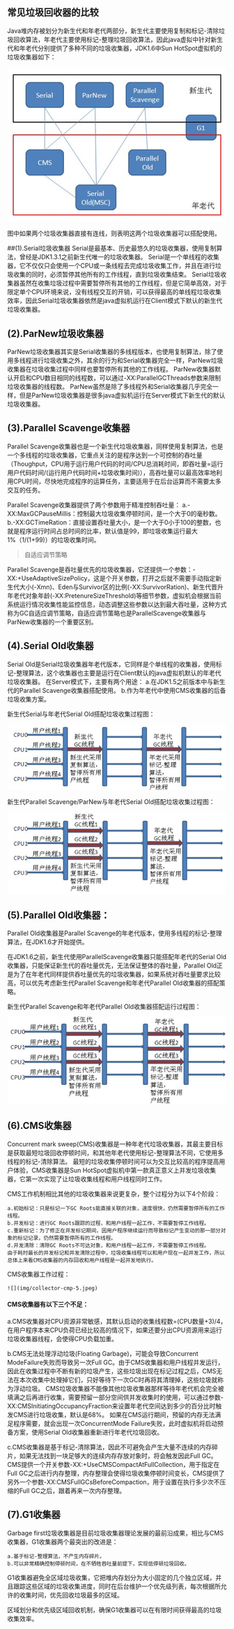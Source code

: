 ## 常见垃圾回收器的比较

Java堆内存被划分为新生代和年老代两部分，新生代主要使用复制和标记-清除垃圾回收算法，年老代主要使用标记-整理垃圾回收算法，因此java虚拟中针对新生代和年老代分别提供了多种不同的垃圾收集器，JDK1.6中Sun HotSpot虚拟机的垃圾收集器如下：

![](img/collector-cmp-1.jpeg)

图中如果两个垃圾收集器直接有连线，则表明这两个垃圾收集器可以搭配使用。



##(1).Serial垃圾收集器
Serial是最基本、历史最悠久的垃圾收集器，使用复制算法，曾经是JDK1.3.1之前新生代唯一的垃圾收集器。
Serial是一个单线程的收集器，它不仅仅只会使用一个CPU或一条线程去完成垃圾收集工作，并且在进行垃圾收集的同时，必须暂停其他所有的工作线程，直到垃圾收集结束。
Serial垃圾收集器虽然在收集垃圾过程中需要暂停所有其他的工作线程，但是它简单高效，对于限定单个CPU环境来说，没有线程交互的开销，可以获得最高的单线程垃圾收集效率，因此Serial垃圾收集器依然是java虚拟机运行在Client模式下默认的新生代垃圾收集器。


## (2).ParNew垃圾收集器
ParNew垃圾收集器其实是Serial收集器的多线程版本，也使用复制算法，除了使用多线程进行垃圾收集之外，其余的行为和Serial收集器完全一样，ParNew垃圾收集器在垃圾收集过程中同样也要暂停所有其他的工作线程。
ParNew收集器默认开启和CPU数目相同的线程数，可以通过-XX:ParallelGCThreads参数来限制垃圾收集器的线程数。
ParNew虽然是除了多线程外和Serial收集器几乎完全一样，但是ParNew垃圾收集器是很多java虚拟机运行在Server模式下新生代的默认垃圾收集器。



## (3).Parallel Scavenge收集器
Parallel Scavenge收集器也是一个新生代垃圾收集器，同样使用复制算法，也是一个多线程的垃圾收集器，它重点关注的是程序达到一个可控制的吞吐量（Thoughput，CPU用于运行用户代码的时间/CPU总消耗时间，即吞吐量=运行用户代码时间/(运行用户代码时间+垃圾收集时间)），高吞吐量可以最高效率地利用CPU时间，尽快地完成程序的运算任务，主要适用于在后台运算而不需要太多交互的任务。

Parallel Scavenge收集器提供了两个参数用于精准控制吞吐量：
	a.-XX:MaxGCPauseMillis：控制最大垃圾收集停顿时间，是一个大于0的毫秒数。
	b.-XX:GCTimeRation：直接设置吞吐量大小，是一个大于0小于100的整数，也就是程序运行时间占总时间的比率，默认值是99，即垃圾收集运行最大1%（1/(1+99)）的垃圾收集时间。

> 自适应调节策略
> 
Parallel Scavenge是吞吐量优先的垃圾收集器，它还提供一个参数：-XX:+UseAdaptiveSizePolicy，这是个开关参数，打开之后就不需要手动指定新生代大小(-Xmn)、Eden与Survivor区的比例(-XX:SurvivorRation)、新生代晋升年老代对象年龄(-XX:PretenureSizeThreshold)等细节参数，虚拟机会根据当前系统运行情况收集性能监控信息，动态调整这些参数以达到最大吞吐量，这种方式称为GC自适应调节策略，自适应调节策略也是ParallelScavenge收集器与ParNew收集器的一个重要区别。


## (4).Serial Old收集器
Serial Old是Serial垃圾收集器年老代版本，它同样是个单线程的收集器，使用标记-整理算法，这个收集器也主要是运行在Client默认的java虚拟机默认的年老代垃圾收集器。
在Server模式下，主要有两个用途：
	a.在JDK1.5之前版本中与新生代的Parallel Scavenge收集器搭配使用。
	b.作为年老代中使用CMS收集器的后备垃圾收集方案。

新生代Serial与年老代Serial Old搭配垃圾收集过程图：

![](img/collector-cmp-2.jpeg)


新生代Parallel Scavenge/ParNew与年老代Serial Old搭配垃圾收集过程图：

![](img/collector-cmp-3.jpeg)

## (5).Parallel Old收集器：
Parallel Old收集器是Parallel Scavenge的年老代版本，使用多线程的标记-整理算法，在JDK1.6才开始提供。

在JDK1.6之前，新生代使用ParallelScavenge收集器只能搭配年老代的Serial Old收集器，只能保证新生代的吞吐量优先，无法保证整体的吞吐量，Parallel Old正是为了在年老代同样提供吞吐量优先的垃圾收集器，如果系统对吞吐量要求比较高，可以优先考虑新生代Parallel Scavenge和年老代Parallel Old收集器的搭配策略。

新生代Parallel Scavenge和年老代Parallel Old收集器搭配运行过程图：
	
![](img/collector-cmp-4.jpeg)


## (6).CMS收集器

Concurrent mark sweep(CMS)收集器是一种年老代垃圾收集器，其最主要目标是获取最短垃圾回收停顿时间，和其他年老代使用标记-整理算法不同，它使用多线程的标记-清除算法。
最短的垃圾收集停顿时间可以为交互比较高的程序提高用户体验，CMS收集器是Sun HotSpot虚拟机中第一款真正意义上并发垃圾收集器，它第一次实现了让垃圾收集线程和用户线程同时工作。

CMS工作机制相比其他的垃圾收集器来说更复杂，整个过程分为以下4个阶段：

	a.初始标记：只是标记一下GC Roots能直接关联的对象，速度很快，仍然需要暂停所有的工作线程。
	b.并发标记：进行GC Roots跟踪的过程，和用户线程一起工作，不需要暂停工作线程。
	c.重新标记：为了修正在并发标记期间，因用户程序继续运行而导致标记产生变动的那一部分对象的标记记录，仍然需要暂停所有的工作线程。
	d.并发清除：清除GC Roots不可达对象，和用户线程一起工作，不需要暂停工作线程。
	由于耗时最长的并发标记和并发清除过程中，垃圾收集线程可以和用户现在一起并发工作，所以总体上来看CMS收集器的内存回收和用户线程是一起并发地执行。


CMS收集器工作过程：

	![](img/collector-cmp-5.jpeg)

#### CMS收集器有以下三个不足：
> 

a.CMS收集器对CPU资源非常敏感，其默认启动的收集线程数=(CPU数量+3)/4，在用户程序本来CPU负荷已经比较高的情况下，如果还要分出CPU资源用来运行垃圾收集器线程，会使得CPU负载加重。

b.CMS无法处理浮动垃圾(Floating Garbage)，可能会导致Concurrent ModeFailure失败而导致另一次Full GC。由于CMS收集器和用户线程并发运行，因此在收集过程中不断有新的垃圾产生，这些垃圾出现在标记过程之后，CMS无法在本次收集中处理掉它们，只好等待下一次GC时再将其清理掉，这些垃圾就称为浮动垃圾。
CMS垃圾收集器不能像其他垃圾收集器那样等待年老代机会完全被填满之后再进行收集，需要预留一部分空间供并发收集时的使用，可以通过参数-XX:CMSInitiatingOccupancyFraction来设置年老代空间达到多少的百分比时触发CMS进行垃圾收集，默认是68%。
如果在CMS运行期间，预留的内存无法满足程序需要，就会出现一次ConcurrentMode Failure失败，此时虚拟机将启动预备方案，使用Serial Old收集器重新进行年老代垃圾回收。

c.CMS收集器是基于标记-清除算法，因此不可避免会产生大量不连续的内存碎片，如果无法找到一块足够大的连续内存存放对象时，将会触发因此Full GC。CMS提供一个开关参数-XX:+UseCMSCompactAtFullCollection，用于指定在Full GC之后进行内存整理，内存整理会使得垃圾收集停顿时间变长，CMS提供了另外一个参数-XX:CMSFullGCsBeforeCompaction，用于设置在执行多少次不压缩的Full GC之后，跟着再来一次内存整理。

## (7).G1收集器

Garbage first垃圾收集器是目前垃圾收集器理论发展的最前沿成果，相比与CMS收集器，G1收集器两个最突出的改进是：

	a.基于标记-整理算法，不产生内存碎片。
	b.可以非常精确控制停顿时间，在不牺牲吞吐量前提下，实现低停顿垃圾回收。

G1收集器避免全区域垃圾收集，它把堆内存划分为大小固定的几个独立区域，并且跟踪这些区域的垃圾收集进度，同时在后台维护一个优先级列表，每次根据所允许的收集时间，优先回收垃圾最多的区域。

区域划分和优先级区域回收机制，确保G1收集器可以在有限时间获得最高的垃圾收集效率。

